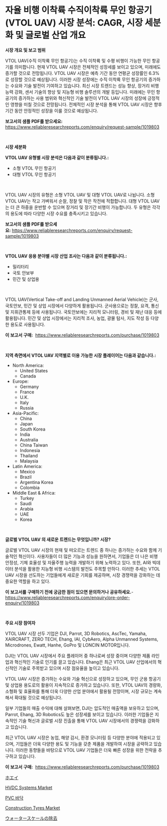 <p><h1>자율 비행 이착륙 수직이착륙 무인 항공기(VTOL UAV) 시장 분석: CAGR, 시장 세분화 및 글로벌 산업 개요</h1></p><p><strong>시장 개요 및 보고 범위</strong></p>
<p><p>VTOL UAV(수직 이착륙 무인 항공기)는 수직 이착륙 및 수평 비행이 가능한 무인 항공기를 의미합니다. 현재 VTOL UAV 시장은 전체적인 성장세를 보이고 있으며, 미래에도 증가할 것으로 전망됩니다. VTOL UAV 시장은 예측 기간 동안 연평균 성장률인 6.3%로 성장할 것으로 예상됩니다. 이러한 시장 성장에는 수직 이착륙 무인 항공기의 증가하는 수요와 기술 발전이 기여하고 있습니다. 최신 시장 트렌드는 성능 향상, 장거리 비행 능력 강화, 센서 기술의 향상 및 지능형 비행 솔루션의 개발 등입니다. 미래에는 무인 항공기의 증가하는 사용 범위와 혁신적인 기술 발전이 VTOL UAV 시장의 성장에 긍정적인 영향을 미칠 것으로 전망됩니다. 전체적인 시장 분석을 통해 VTOL UAV 시장은 향후 기간 동안 안정적인 성장을 이룰 것으로 예상됩니다.</p></p>
<p><strong>보고서의 샘플 PDF를 받으세요:</strong> <a href="https://www.reliableresearchreports.com/enquiry/request-sample/1019803">https://www.reliableresearchreports.com/enquiry/request-sample/1019803</a></p>
<p>&nbsp;</p>
<p><strong>시장 세분화</strong></p>
<p><strong>VTOL UAV 유형별 시장 분석은 다음과 같이 분류됩니다.:</strong></p>
<p><ul><li>소형 VTOL 무인 항공기</li><li>대형 VTOL 무인 항공기</li></ul></p>
<p>&nbsp;</p>
<p><p>VTOL UAV 시장의 유형은 소형 VTOL UAV 및 대형 VTOL UAV로 나뉩니다. 소형 VTOL UAV는 작고 가벼워서 순찰, 정찰 및 작은 작전에 적합합니다. 대형 VTOL UAV는 더 큰 하중을 운반할 수 있으며 장거리 및 장기간 비행이 가능합니다. 두 유형은 각각의 용도에 따라 다양한 시장 수요를 충족시키고 있습니다.</p></p>
<p><strong>보고서의 샘플 PDF를 받으세요:</strong>&nbsp;<a href="https://www.reliableresearchreports.com/enquiry/request-sample/1019803">https://www.reliableresearchreports.com/enquiry/request-sample/1019803</a></p>
<p>&nbsp;</p>
<p><strong> VTOL UAV 응용 분야별 시장 산업 조사는 다음과 같이 분류됩니다.:</strong></p>
<p><ul><li>밀리터리</li><li>국토 안보부</li><li>민간 및 상업용</li></ul></p>
<p>&nbsp;</p>
<p><p>VTOL UAV(Vertical Take-off and Landing Unmanned Aerial Vehicle)는 군사, 국토안보, 민간 및 상업 시장에서 다양하게 활용됩니다. 군사용으로는 정찰, 요격, 통신 및 지휘관통제 등에 사용됩니다. 국토안보에는 지리적 모니터링, 경비 및 재난 대응 등에 활용됩니다. 민간 및 상업 시장에서는 지리적 조사, 농업, 광물 탐사, 지도 작성 등 다양한 용도로 사용됩니다.</p></p>
<p><strong>이 보고서 구매:</strong>&nbsp; <a href="https://www.reliableresearchreports.com/purchase/1019803">https://www.reliableresearchreports.com/purchase/1019803</a></p>
<p>&nbsp;</p>
<p><strong>지역 측면에서 VTOL UAV 지역별로 이용 가능한 시장 플레이어는 다음과 같습니다.:</strong></p>
<p><ul>
    <li>
        North America:
        <ul>
            <li>United States</li>
            <li>Canada</li>
        </ul>
    </li>
    <li>
        Europe:
        <ul>
            <li>Germany</li>
            <li>France</li>
            <li>U.K.</li>
            <li>Italy</li>
            <li>Russia</li>
        </ul>
    </li>
    <li>
        Asia-Pacific:
        <ul>
            <li>China</li>
            <li>Japan</li>
            <li>South Korea</li>
            <li>India</li>
            <li>Australia</li>
            <li>China Taiwan</li>
            <li>Indonesia</li>
            <li>Thailand</li>
            <li>Malaysia</li>
        </ul>
    </li>
    <li>
        Latin America:
        <ul>
            <li>Mexico</li>
            <li>Brazil</li>
            <li>Argentina Korea</li>
            <li>Colombia</li>
        </ul>
    </li>
    <li>
        Middle East & Africa:
        <ul>
            <li>Turkey</li>
            <li>Saudi</li>
            <li>Arabia</li>
            <li>UAE</li>
            <li>Korea</li>
        </ul>
    </li>
    </ul></p>
<p>&nbsp;</p>
<p><strong>글로벌 VTOL UAV 의 새로운 트렌드는 무엇입니까? 시장?</strong></p>
<p><p>글로벌 VTOL UAV 시장의 현재 및 떠오르는 트렌드 중 하나는 증가하는 수요와 함께 기술적인 혁신이다. 사용자들이 더 많은 기능과 성능을 원하면서, 기업들은 더 나은 비행 안정성, 기체 효율성 및 자율주행 능력을 개발하기 위해 노력하고 있다. 또한, AI와 빅데이터 분석을 활용한 지능형 비행 시스템의 발전도 주목할 만하다. 이러한 추세는 VTOL UAV 시장을 선도하는 기업들에게 새로운 기회를 제공하며, 시장 경쟁력을 강화하는 데 중요한 역할을 하고 있다.</p></p>
<p><strong>이 보고서를 구매하기 전에 궁금한 점이 있으면 문의하거나 공유하세요.</strong>- <a href="https://www.reliableresearchreports.com/enquiry/pre-order-enquiry/1019803">https://www.reliableresearchreports.com/enquiry/pre-order-enquiry/1019803</a></p>
<p>&nbsp;</p>
<p><strong>주요 시장 참여자</strong></p>
<p><p>VTOL UAV 시장 선두 기업은 DJI, Parrot, 3D Robotics, AscTec, Yamaha, XAIRCRAFT, ZERO TECH, Ehang, IAI, CybAero, Alpha Unmanned Systems, Microdrones, Ewatt, Hanhe, GoPro 및 LONCIN MOTOR입니다.</p><p>DJI는 VTOL UAV 시장에서 주요 플레이어 중 하나로써 성장 중이며 다양한 제품 라인업과 혁신적인 기술로 인기를 끌고 있습니다. Ehang은 최근 VTOL UAV 산업에서의 혁신적인 기술로 주목받고 있으며 시장 점유율을 높이고 있습니다.</p><p>VTOL UAV 시장은 증가하는 수요와 기술 혁신으로 성장하고 있으며, 무인 군용 항공기 및 상업용 용도로의 활용이 지속적으로 증가하고 있습니다. 또한, VTOL UAV의 경량화, 소형화 및 효율화를 통해 더욱 다양한 산업 분야에서 활용될 전망이며, 시장 규모는 계속해서 확대될 것으로 예상됩니다.</p><p>일부 기업들의 매출 수익에 대해 살펴보면, DJI는 압도적인 매출액을 보유하고 있으며, Parrot, Ehang, 3D Robotics도 높은 성장세를 보이고 있습니다. 이러한 기업들은 지속적인 기술 혁신과 글로벌 시장 진출을 통해 VTOL UAV 시장에서의 경쟁력을 강화하고 있습니다.</p><p>최근 VTOL UAV 시장은 농업, 해양 감시, 환경 모니터링 등 다양한 분야에 적용되고 있으며, 기업들은 더욱 다양한 용도 및 기능을 갖춘 제품을 개발하여 시장을 공략하고 있습니다. 이러한 동향들을 바탕으로 VTOL UAV 기업들은 더욱 빠른 성장을 위한 전략을 추구하고 있습니다.</p></p>
<p><strong>이 보고서 구매:</strong>&nbsp;&nbsp;<a href="https://www.reliableresearchreports.com/purchase/1019803">https://www.reliableresearchreports.com/purchase/1019803</a></p>
<p><p><a href="https://github.com/bevdtkn4419963/Market-Research-Report-List-1/blob/main/5252817188694.md">ホエイ</a></p><p><a href="https://view.publitas.com/reportprime-1/hvdc-systems-market-size-share-trends-analysis-report-by-material-by-type-by-end-user-by-region-and-segment-forecasts-2024-2031/">HVDC Systems Market</a></p><p><a href="https://github.com/vsoq0zknh59/Market-Research-Report-List-1/blob/main/7368420188599.md">PVC 바닥</a></p><p><a href="https://three-jumbo-f6d.notion.site/Global-Construction-Tyres-Market-by-Types-Applications-and-Major-Players-with-Regional-Growth-Rat-8d35e8783f84425ebed17d9155152ee4">Construction Tyres Market</a></p><p><a href="https://github.com/lababdou/Market-Research-Report-List-2/blob/main/9561089188693.md">ウォータースケールの除去</a></p></p>
